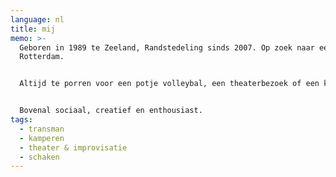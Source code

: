 ```yaml
---
language: nl
title: mij
memo: >-
  Geboren in 1989 te Zeeland, Randstedeling sinds 2007. Op zoek naar een stek in
  Rotterdam.


  Altijd te porren voor een potje volleybal, een theaterbezoek of een kampeertrip. Zo niet als zomerkampleider, danwel in een omgebouwd kampeerbusje. 


  Bovenal sociaal, creatief en enthousiast.
tags:
  - transman
  - kamperen
  - theater & improvisatie
  - schaken
---
```

